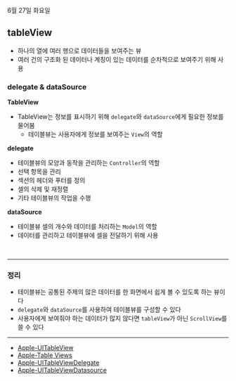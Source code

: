 6월 27일 화요일

## tableView
- 하나의 열에 여러 행으로 데이터들을 보여주는 뷰
- 여러 건의 구조화 된 데이터나 계칭이 있는 데이터를 순차적으로 보여주기 위해 사용

### delegate & dataSource

**TableView**
- TableView는 정보를 표시하기 위해 `delegate`와 `dataSource`에게 필요한 정보를 물어봄
    - 테이블뷰는 사용자에게 정보를 보여주는 `View`의 역할

**delegate**
- 테이블뷰의 모양과 동작을 관리하는 `Controller`의 역할
- 선택 항목을 관리
- 섹션의 헤더와 푸터를 정의
- 셀의 삭제 및 재정렬
- 기타 테이블뷰의 작업을 수행

**dataSource**
- 테이블뷰 셀의 개수와 데이터를 처리하는 `Model`의 역할
- 데이터를 관리하고 테이블뷰에 셀을 전달하기 위해 사용

</br>

---
### 정리
- 테이블뷰는 공통된 주제의 많은 데이터를 한 화면에서 쉽게 볼 수 있도록 하는 뷰이다
- `delegate`와 `dataSource`를 사용하여 테이블뷰를 구성할 수 있다
- 사용자에게 보여줘야 하는 데이터가 많지 않다면 `tableView`가 아닌 `ScrollView`를 쓸 수 있다

---
- [Apple-UITableView](https://developer.apple.com/documentation/uikit/uitableview)
- [Apple-Table Views](https://developer.apple.com/documentation/uikit/views_and_controls/table_views)
- [Apple-UITableViewDelegate](https://developer.apple.com/documentation/uikit/uitableviewdelegate)
- [Apple-UITableViewDatasource](https://developer.apple.com/documentation/uikit/uitableviewdatasource)
